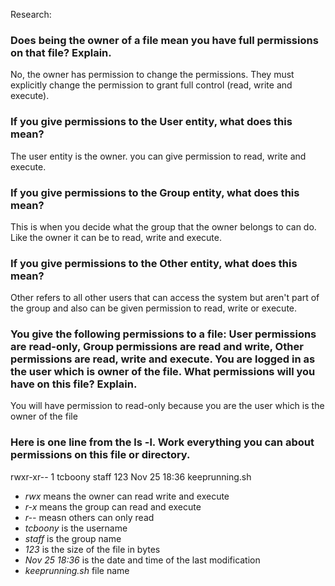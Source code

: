 Research:

### Does being the owner of a file mean you have full permissions on that file? Explain.
No, the owner has permission to change the permissions. They must explicitly change the permission to grant full control (read, write and execute).

### If you give permissions to the User entity, what does this mean?
The user entity is the owner. you can give permission to read, write and execute.

### If you give permissions to the Group entity, what does this mean?

This is when you decide what the group that the owner belongs to can do. Like the owner it can be to read, write and execute.

### If you give permissions to the Other entity, what does this mean?
Other refers to all other users that can access the system but aren't part of the group and also can be given permission to read, write or execute.

### You give the following permissions to a file: User permissions are read-only, Group permissions are read and write, Other permissions are read, write and execute. You are logged in as the user which is owner of the file. What permissions will you have on this file? Explain.
You will have permission to read-only because you are the user which is the owner of the file


### Here is one line from the ls -l. Work everything you can about permissions on this file or directory.
rwxr-xr-- 1 tcboony staff  123 Nov 25 18:36 keeprunning.sh

- *rwx* means the owner can read write and execute
- *r-x* means the group can read and execute
- *r--* measn others can only read 
- *tcboony* is the username
- *staff* is the group name
- *123* is the size of the file in bytes
- *Nov 25 18:36* is the date and time of the last modification
- *keeprunning.sh* file name
